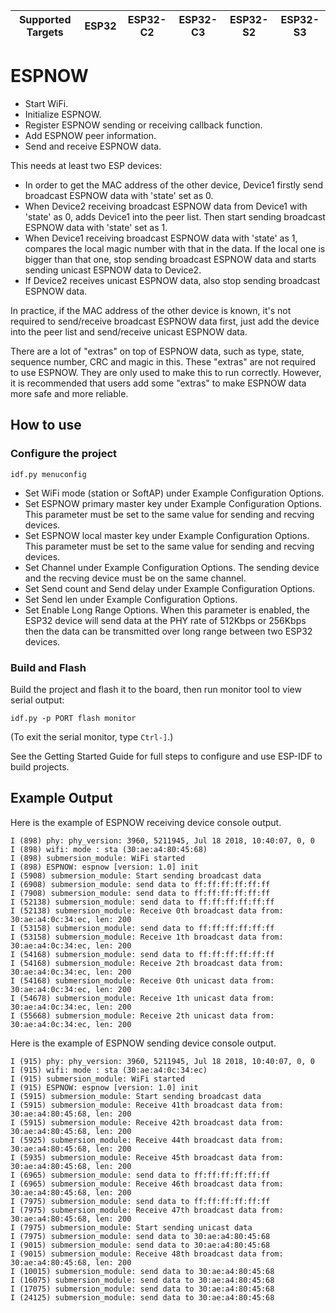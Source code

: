 | Supported Targets | ESP32 | ESP32-C2 | ESP32-C3 | ESP32-S2 | ESP32-S3 |
| ----------------- | ----- | -------- | -------- | -------- | -------- |

# ESPNOW 
* Start WiFi.
* Initialize ESPNOW.
* Register ESPNOW sending or receiving callback function.
* Add ESPNOW peer information.
* Send and receive ESPNOW data.

This needs at least two ESP devices:

* In order to get the MAC address of the other device, Device1 firstly send broadcast ESPNOW data with 'state' set as 0.
* When Device2 receiving broadcast ESPNOW data from Device1 with 'state' as 0, adds Device1 into the peer list.
  Then start sending broadcast ESPNOW data with 'state' set as 1.
* When Device1 receiving broadcast ESPNOW data with 'state' as 1, compares the local magic number with that in the data.
  If the local one is bigger than that one, stop sending broadcast ESPNOW data and starts sending unicast ESPNOW data to Device2.
* If Device2 receives unicast ESPNOW data, also stop sending broadcast ESPNOW data.

In practice, if the MAC address of the other device is known, it's not required to send/receive broadcast ESPNOW data first,
just add the device into the peer list and send/receive unicast ESPNOW data.

There are a lot of "extras" on top of ESPNOW data, such as type, state, sequence number, CRC and magic in this. These "extras" are
not required to use ESPNOW. They are only used to make this to run correctly. However, it is recommended that users add some "extras"
to make ESPNOW data more safe and more reliable.

## How to use 

### Configure the project

```
idf.py menuconfig
```

* Set WiFi mode (station or SoftAP) under Example Configuration Options.
* Set ESPNOW primary master key under Example Configuration Options.
  This parameter must be set to the same value for sending and recving devices.
* Set ESPNOW local master key under Example Configuration Options.
  This parameter must be set to the same value for sending and recving devices.
* Set Channel under Example Configuration Options.
  The sending device and the recving device must be on the same channel.
* Set Send count and Send delay under Example Configuration Options.
* Set Send len under Example Configuration Options.
* Set Enable Long Range Options.
  When this parameter is enabled, the ESP32 device will send data at the PHY rate of 512Kbps or 256Kbps
  then the data can be transmitted over long range between two ESP32 devices.

### Build and Flash

Build the project and flash it to the board, then run monitor tool to view serial output:

```
idf.py -p PORT flash monitor
```

(To exit the serial monitor, type ``Ctrl-]``.)

See the Getting Started Guide for full steps to configure and use ESP-IDF to build projects.

## Example Output

Here is the example of ESPNOW receiving device console output.

```
I (898) phy: phy_version: 3960, 5211945, Jul 18 2018, 10:40:07, 0, 0
I (898) wifi: mode : sta (30:ae:a4:80:45:68)
I (898) submersion_module: WiFi started
I (898) ESPNOW: espnow [version: 1.0] init
I (5908) submersion_module: Start sending broadcast data
I (6908) submersion_module: send data to ff:ff:ff:ff:ff:ff
I (7908) submersion_module: send data to ff:ff:ff:ff:ff:ff
I (52138) submersion_module: send data to ff:ff:ff:ff:ff:ff
I (52138) submersion_module: Receive 0th broadcast data from: 30:ae:a4:0c:34:ec, len: 200
I (53158) submersion_module: send data to ff:ff:ff:ff:ff:ff
I (53158) submersion_module: Receive 1th broadcast data from: 30:ae:a4:0c:34:ec, len: 200
I (54168) submersion_module: send data to ff:ff:ff:ff:ff:ff
I (54168) submersion_module: Receive 2th broadcast data from: 30:ae:a4:0c:34:ec, len: 200
I (54168) submersion_module: Receive 0th unicast data from: 30:ae:a4:0c:34:ec, len: 200
I (54678) submersion_module: Receive 1th unicast data from: 30:ae:a4:0c:34:ec, len: 200
I (55668) submersion_module: Receive 2th unicast data from: 30:ae:a4:0c:34:ec, len: 200
```

Here is the example of ESPNOW sending device console output.

```
I (915) phy: phy_version: 3960, 5211945, Jul 18 2018, 10:40:07, 0, 0
I (915) wifi: mode : sta (30:ae:a4:0c:34:ec)
I (915) submersion_module: WiFi started
I (915) ESPNOW: espnow [version: 1.0] init
I (5915) submersion_module: Start sending broadcast data
I (5915) submersion_module: Receive 41th broadcast data from: 30:ae:a4:80:45:68, len: 200
I (5915) submersion_module: Receive 42th broadcast data from: 30:ae:a4:80:45:68, len: 200
I (5925) submersion_module: Receive 44th broadcast data from: 30:ae:a4:80:45:68, len: 200
I (5935) submersion_module: Receive 45th broadcast data from: 30:ae:a4:80:45:68, len: 200
I (6965) submersion_module: send data to ff:ff:ff:ff:ff:ff
I (6965) submersion_module: Receive 46th broadcast data from: 30:ae:a4:80:45:68, len: 200
I (7975) submersion_module: send data to ff:ff:ff:ff:ff:ff
I (7975) submersion_module: Receive 47th broadcast data from: 30:ae:a4:80:45:68, len: 200
I (7975) submersion_module: Start sending unicast data
I (7975) submersion_module: send data to 30:ae:a4:80:45:68
I (9015) submersion_module: send data to 30:ae:a4:80:45:68
I (9015) submersion_module: Receive 48th broadcast data from: 30:ae:a4:80:45:68, len: 200
I (10015) submersion_module: send data to 30:ae:a4:80:45:68
I (16075) submersion_module: send data to 30:ae:a4:80:45:68
I (17075) submersion_module: send data to 30:ae:a4:80:45:68
I (24125) submersion_module: send data to 30:ae:a4:80:45:68
```


